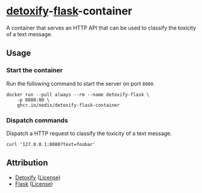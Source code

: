# [detoxify]-[flask]-container

A container that serves an HTTP API that can be used to classify the toxicity of a text message.

## Usage

### Start the container

Run the following command to start the server on port `8080`.

```shell
docker run --pull always --rm --name detoxify-flask \
    -p 8080:80 \
    ghcr.io/nedix/detoxify-flask-container
```

### Dispatch commands

Dispatch a HTTP request to classify the toxicity of a text message.

```shell
curl '127.0.0.1:8080?text=foobar'
```

## Attribution

- [Detoxify] ([License](https://raw.githubusercontent.com/unitaryai/detoxify/master/LICENSE))
- [Flask] ([License](https://raw.githubusercontent.com/pallets/flask/main/LICENSE.txt))

[Detoxify]: https://github.com/unitaryai/detoxify
[Flask]: https://github.com/pallets/flask
